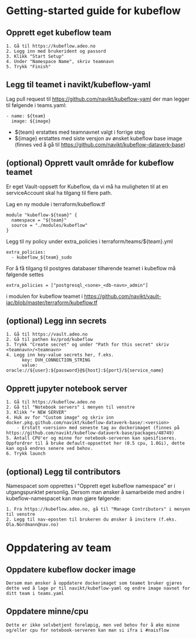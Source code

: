 # Getting-started guide for kubeflow

## Opprett eget kubeflow team
```
1. Gå til https://kubeflow.adeo.no
2. Logg inn med brukerident og passord
3. Klikk "Start Setup"
4. Under "Namespace Name", skriv teamnavn
5. Trykk "Finish"
```

## Legg til teamet i navikt/kubeflow-yaml
Lag pull request til https://github.com/navikt/kubeflow-yaml der man legger til følgende i teams.yaml:
```
- name: ${team}
  image: ${image}
```
- ${team} erstattes med teamnavnet valgt i forrige steg 
- ${image} erstattes med siste versjon av ønsket kubeflow base image (finnes ved å gå til https://github.com/navikt/kubeflow-dataverk-base)

## (optional) Opprett vault område for kubeflow teamet
Er eget Vault-oppsett for Kubeflow, da vi må ha muligheten til at en serviceAccount skal ha tilgang til flere path.

Lag en ny module i terraform/kubeflow.tf
```
module "kubeflow-${team}" {
  namespace = "${team}"
  source = "./modules/kubeflow"
}
```
Legg til ny policy under extra_policies i terraform/teams/${team}.yml
```
extra_policies:
  - kubeflow_${team}_sudo
```

For å få tilgang til postgres databaser tilhørende teamet i kubeflow må følgende settes
```
extra_policies = ["postgresql_<sone>_<db-navn>_admin"]
```
i modulen for kubeflow teamet i https://github.com/navikt/vault-iac/blob/master/terraform/kubeflow.tf

## (optional) Legg inn secrets
```
1. Gå til https://vault.adeo.no
2. Gå til pathen kv/prod/kubeflow
3. Trykk "Create secret" og under "Path for this secret" skriv <teamnavn>/<teamnavn>
4. Legg inn key-value secrets her, f.eks.  
      key: DVH_CONNECTION_STRING
      value: oracle://${user}:${password}@${host}:${port}/${service_name}
```

## Opprett jupyter notebook server
```
1. Gå til https://kubeflow.adeo.no
2. Gå til "Notebook servers" i menyen til venstre
3. Klikk "+ NEW SERVER"
4. Huk av for "Custom image" og skriv inn docker.pkg.github.com/navikt/kubeflow-dataverk-base/:<version>
    - Erstatt <version> med seneste tag av dockerimaget (finnes på https://github.com/navikt/kubeflow-dataverk-base/packages/48749)
5. Antall CPU'er og minne for notebook-serveren kan spesifiseres. Oppfordrer til å bruke default-oppsettet her (0.5 cpu, 1.0Gi), dette kan også endres senere ved behov.
6. Trykk launch
```

## (optional) Legg til contributors
Namespacet som opprettes i "Opprett eget kubeflow namespace" er i utgangspunktet personlig. Dersom man ønsker å samarbeide med andre i kubeflow-namespacet kan man gjøre følgende:
```
1. Fra https://kubeflow.adeo.no, gå til "Manage Contributors" i menyen til venstre
2. Legg til nav-eposten til brukeren du ønsker å invitere (f.eks. Ola.Nordmann@nav.no)
```

# Oppdatering av team

## Oppdatere kubeflow docker image
```
Dersom man ønsker å oppdatere dockerimaget som teamet bruker gjøres dette ved å lage pr til navikt/kubeflow-yaml og endre image navnet for ditt team i teams.yaml
```

## Oppdatere minne/cpu
```
Dette er ikke selvbetjent foreløpig, men ved behov for å øke minne og/eller cpu for notebook-serveren kan man si ifra i #naisflow
```